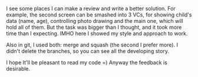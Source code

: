 I see some places I can make a review and write a better solution.
For example, the second screen can be smashed into 3 VCs, for showing child's data (name, age), controlling photo drawing and the main one, which will hold all of them.
But the task was bigger than I thought, and it took more time than I expecting. IMHO here I showed my style and approach to work. 

Also in git, I used both: merge and squash (the second I prefer more). I didn't delete the branches, so you can see all the developing story.

I hope It'll be pleasant to read my code =)
Anyway the feedback is desirable.
